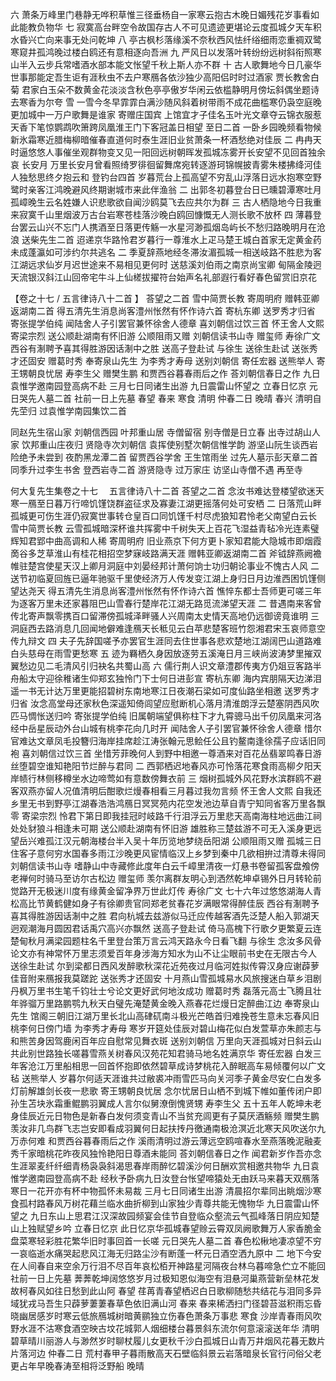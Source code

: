 <!-- { "loadSidebar": true } -->
六 萧条万峰里门巷静无哗积草惟三径垂杨自一家寒云抱古木晚日媚残花岁事看如此能教负物华
七 寂寞高台畔空令故国存古人不可见遗迹更堪论云度孤城夕天车积水昏兴亡向来事无处问乾坤
八 亭古枫杉落缘溪不奈秋西风怯纤绤细雨恋重禂双鹭寒窥井孤鸿晚过楼白鸥还有意相逐向吾洲
九 严风日以发落叶转纷纷远树斜衔照寒山半入云步兵常嗜酒水部本能文怅望千秋上斯人亦不群
十 古人歌舞地今日几豪华世事那能定吾生讵有涯秋虫不去户寒鴈各依沙独少高阳侣时时过酒家
贾长教舍白菊
君家白玉朵不数黄金花淡淡含秋色亭亭傲岁华闲云依槛静明月傍坛斜偶坐题诗去寒香为尔夸
雪 
一雪今冬早霏霏白满沙随风斜着树带雨不成花曲槛寒仍袅空庭晚更加城中一万户歌舞是谁家
寄赠庄国宾 
上馆宜才子佳名玉叶光文章夺云锦衣服惹天香下笔惊鹦鹉吹箫跨凤凰淮王门下客冠盖日相望
至日二首
一卧乡园晚频看物候新氷霜寒近腊梅柳暗催春直道何时泰生涯旧业贫萧条一杯酒愁绝对佳辰
二 冉冉天时逼悠悠人事催坐观群物变又见一阳回远树朝晖发孤城冻雾开长安望不见回首独余哀
长安月 
万里长安月曾看照绮罗徘徊留舞席宛转逐游珂锦幌披青雾朱楼拂绛河佳人独愁思终夕抱云和
登钓台四首 
岁暮荒台上孤高望不穷乱山浮落日远水抱寒空野鹭时亲客江鸿晚避风终期谢城市来此伴渔翁
二 出郭冬初暮登台日已曛碧潭寒吐月孤嶂晚生云名姓嫌人识悲歌欲自闻沙鸥莫飞去应共尔为群
三 古人栖隐地今日我重来寂寞千山里烟波万古台岩寒苍桂落沙晚白鸥回慷慨无人测长歌不放杯
四 薄暮登台罢云山兴不忘门人携酒至日落更传觞一水星河渺孤烟岛屿长不愁归路晚明月在沧浪
送柴先生二首
迢递京华路怜君岁暮行一尊淮水上疋马楚王城白首家无定黄金药未成蓬瀛如可涉约尔共逃名
二 季夏辞燕地经冬滞汝湄孤城一相送岐路不胜悲为客江湖远求仙岁月迟世途来不易相见更何时
送慈溪刘伯雨之南京尚宝卿
甸隔金陵迥天流银汉斜江山回帝宅牛斗上仙槎拔擢符台始声名礼部遐行看好春色留赏旧京花

【卷之十七 / 五言律诗八十二首 】
荅望之二首
雪中简贾长教 
寄周明府 
赠韩亚卿返湖南二首
得五清先生消息尚客澧州怅然有怀作诗六首
寄杭东卿 
送罗秀才归省 
寄张提学伯纯 
闻陆舍人子引罢官兼怀徐舍人德章
喜刘朝信过饮三首 
怀王舍人文熙 
寄梁宗烈 
送公顺赴湖南有怀旧游 
公顺阻雨又赠 
刘朝信读书山寺
赠玺师
寿徐广文 
西谷有淛聘予喜其得胜游因话淛中之胜
送高子登赴试 
与徐生
送徐生赴试
送张秀才还固安
赠葛时秀 
奉寄泉山先生 
为李秀才寿母 
送别刘朝信
寄任宏器 
送熊举人 
寄王甥朝良忧居
寿李生父 
赠樊生鹏 
和贾西谷暮春雨后之作 
荅刘朝信春日之作 
九日袁惟学邀南园登高病不赴
三月七日同诸生出游
九日震雷山怀望之 
立春日忆京
元日哭先人墓二首 
社前一日上先墓
春望 
春来 
寒食 
清明 
仲春二日 
晚晴 
春兴 
清明自先茔归 
过袁惟学南园集饮二首 

同赵先生宿山家
刘朝信西园
叶邦重山居
寺僧留宿 
别寺僧是日立春
出寺过胡山人家
饮邦重山庄夜归
贤隐寺次刘朝信
袁挥使别墅次朝信惟学韵
游坚山阮生谈西岩险绝予未尝到 
夜酌黑龙潭二首
留贾西谷学舍 
王生馆雨坐
过先人墓示彭天章二首 
同季升过李生书舍 
登西岩寺二首 
游贤隐寺 
过万家庄 
访坚山寺僧不遇
再至寺

何大复先生集卷之十七 　五言律诗八十二首
荅望之二首
念汝书难达登楼望欲迷天寒一鴈至日暮万行啼饥馑饶群盗征求及寡妻江湖更摇落何处可安栖
二 日落荒山畔孤城更可伤生涯仍寂寞世事转仓皇百口同饥馑千村尽虎狼知君怜老父南望白云长
雪中简贾长教
云雪孤城暗深杯谁共挥雾中千树失天上百花飞湿益青毡冷光连素璧辉知君郢中曲高调和人稀
寄周明府
旧业燕京下何方更卜家知君能大隐城市即烟霞啇谷多芝草淮山有桂花相招空梦寐岐路满天涯
赠韩亚卿返湖南二首
斧钺辞燕阙襜帷驻楚宫使星天汉上卿月洞庭中刘晏经邦计萧何饷士功归朝论事业不愧古人风
二 送节初临夏回旌已逼年驰驱千里使经济万人传发变江湖上身归日月边淮西困饥馑侧望达尧天
得五清先生消息尚客澧州怅然有怀作诗六首
憔悴东都士吾师更可嗟三年为逐客万里未还家暮阻巴山雪春行楚岸花江湖无路觅流涕望天涯
二 昔遇南来客曾传北寄声飘零携百口留滞傍孤城泽畔骚人兴周南太史情天高地仍远御谤竟谁明
三 洞庭西去路消息几回闻地僻难逢鴈天长秪见云白苹悲楚客班竹怨湘君宋玉哀师意空传九辩文
四 夫子先辞国嗟予亦罢官生涯同去住世事各悲欢楚地江湖阔巴山道路难白头慈母在雨雪更愁寒
五 迹为羇栖久身因放逐劳五溪淹日月三峡尚波涛梦里摧双翼愁边见二毛清风引归袂名共蜀山高
六 儒行荆人识文章澧郡传夷方仍爼豆客路半舟船太守迎徐稚诸生仰郑玄独怜门下士何日进彭宣
寄杭东卿
海内宾朋隔天边涕泪遥一书无计达万里更能招碧树东南地寒江日夜潮石梁如可度仙路坐相邀
送罗秀才归省
汝念高堂母还家秋色深遥知倚闾望应慰断机心落月清淮朗浮云楚塞阴西风吹匹马惆怅送归吟
寄张提学伯纯
旧属朝端望俱称柱下才九霄骢马出千仞凤凰来河洛经中岳星辰动外台山城有桃李花向几时开
闻陆舍人子引罢官兼怀徐舍人德章
惜尔官难达文章凤毛投簪归海岸挂席趁江涛张翰元思鲙任公且钓鳌南逢徐孺子应话旧同袍
喜刘朝信过饮三首
坐惜芳菲晚何人到野中相邀一尊酒来对百花丛翡翠鸣春日游丝堕碧空谁知艳阳节烂醉与君同
二 西郭栖迟地春风亦可怜落花寒食雨高柳夕阳天岸帻行林侧移樽坐水边啼莺如有意数傍舞衣前
三 烟树孤城外风花野水滨群鸥不避客双燕亦留人况值清明后酣歌烂熳春相看三月暮过我勿言频
怀王舍人文熙
自我还乡里无书到野亭江湖春浩浩鸿鴈日冥冥苑内花空发池边草自青宁知同省客万里各飘零
寄梁宗烈
怜君下第日即我挂冠时岐路千行泪浮云万里悲天高南海柱地远曲江祠处处豺狼斗相逢未可期
送公顺赴湖南有怀旧游
雄胜称三楚兹游不可无入溪身更远望岳兴难孤江汉元朝海楼台半入吴十年历览地梦绕岳阳湖
公顺阻雨又赠
孤城三日住客子意何穷水国春多雨江沙晚更风宦情临汉上乡梦到秦中几欲相拚过清尊未得同
刘朝信读书山寺
嗜静山中寺藏修此度年白云千嶂里清夜一灯悬书卷留孤客盘飧傍老禅何时骑马至访尔古松边
赠玺师 
羡尔离群友明心到洒然乾坤卓锡外日月转轮前觉路开无极迷川度有缘黄金留净界万世此灯传
寿徐广文
七十六年过悠悠湖海人青松高比节黄鹤健如身子有徐卿贵官同郑老贫春花岁满眼常得醉佳辰
西谷有淛聘予喜其得胜游因话淛中之胜
君向杭城去兹游似马迁应传越客酒先泛楚人船入郭湖天迥观潮海月圆因君话禹穴高兴亦飘然
送高子登赴试
倚马高槐下行歌夕更繁夏云连楚甸秋月满梁园题柱名千里登台策万言云鸿天路永今日看飞翻
与徐生 
念汝多风骨论文亦有神常怀万里志须爱百年身涉海方知水为山不让尘眼前书史在无限古今人
送徐生赴试
尔到梁都日西风发醉歌秋深花近苑夜过月临河姓拟传霄汉身应谢薜萝佳音附来鴈报我莫蹉跎
送张秀才还固安
十月燕山雪孤城易水风旅搜迷白草乡泪剧丹枫万里书生笔千钧壮士兮论文更好武何地汝成功
赠葛时秀
磊落元高士飞腾且壮年骅骝万里路鹏鹗九秋天白璧先淹楚黄金晚入燕春花烂熳日定醉曲江边
奉寄泉山先生
馆阁三朝旧江湖万里长北山高硉矹南斗极光芒皓首归难挽苍生意未忘春风旧桃李何日傍门墙
为李秀才寿母
寒岁开筵处佳辰对碧山梅花似白发萱草亦朱颜志与和熊苦身因驾鹿闲百年应自慰常见舞衣斑
送别刘朝信 
万里向天涯孤城对日斜云山共此别世路独长嗟暮雪燕关树春风汉苑花知君骑马地名姓满京华
寄任宏器
白发三年客沧江万里船相思一回首怀抱即依然碧草成诗梦桃花入醉眠高车易倾覆何以广文毡
送熊举人
岁暮尔何适天涯谁共过敝裘冲雨雪匹马向关河季子黄金尽安仁白发多灯前解雄剑长夜一悲歌
寄王甥朝良忧居
念尔忧居日山栖不到城下帷如董传闭户即孙生苫块氷霜重鲲鹏羽翼成人言尔似舅潦倒愧贤甥
寿李生父
五十五年人乾坤未老身佳辰近元日物色是新春白发何须变青山不当贫充闾更有子莫厌酒觞频
赠樊生鹏
羡汝非几鸟群飞志岂安即看成羽翼何日起扶抟丹徼通南极沧溟近北寒天风吹送尔九万赤何难
和贾西谷暮春雨后之作
溪雨清明过游云薄远空鸥喧春水至燕落晚泥融麦秀千家暗桃花昨夜风独怜艳阳日尊酒未能同
荅刘朝信春日之作
闻君新岁作吾亦念生涯翠麦纤纤细青杨袅袅斜渴思春岸雨醉忆碧溪沙何日酬欢赏相邀共物华
九日袁惟学邀南园登高病不赴
经秋予卧病九日汝登台怅望啼猿处无由跃马来暮天双鴈落寒日一花开亦有杯中物孤怀未易裁
三月七日同诸生出游
清晨招尔辈同出眺烟沙寒食孤村路春风万树花藉兰临水曲折柳到山家独少青尊共能无愧物华
九日震雷山怀望之
九日东山上思君江汉深故园频宴会佳节自登临众壑流云气孤峰落日阴应知楚山上独赋望乡吟
立春日忆京 
此日忆京华孤城春望赊云霄双凤阙歌舞万人家香脆金盘菜寒轻彩胜花繁华旧时事回首一长嗟
元日哭先人墓二首
春色松楸地凄凉望不穷一哀临逝水痛哭起悲风江海无归路尘沙有断蓬一杯元日酒空洒九原中
二 地下今安在人间春自来空余万行泪不尽百年哀松栢开神路星河隔夜台林乌暮啼急伫立不能回
社前一日上先墓
莾莾乾坤阔悠悠岁月过极知恩似海空有泪悬河巢燕营新垒林花发故柯春风如往日愁到此山阿
春望
荏苒青春望栖迟白日歌柳随愁共结花与泪同多异域犹戎马吾生只薜萝萋萋春草色依旧满山河
春来
春来稀洒扫门径碧苔滋积雨忘昏晓幽居感岁时寒云低旅鴈城树暗黄鹂独立伤春色萧条万事悲
寒食
沙岸青春雨风吹野水涯不沽寒食酒空映古坟花城郭人烟细楼台暮景斜东流尔何意滚滚送年华
清明
碧草晴川丽游人与渺然岁时聊杖履儿女更秋千沙白孤城日山青万井烟风花暮无数片片落河边
仲春二日
荒村春甲子暮雨散高天石壁临斜景云岩落暗泉长官行问俗父老更占年早晚春涛至相将泛野船
晚晴
